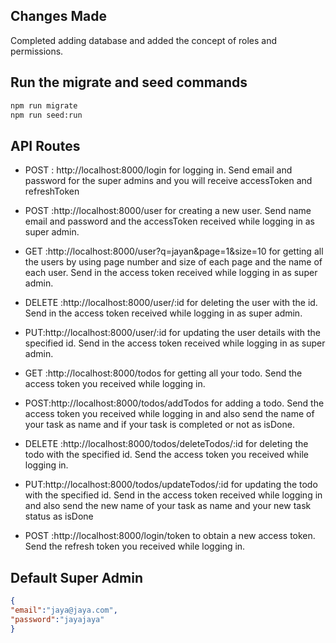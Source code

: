 ## Changes Made

Completed adding database and added the concept of roles and permissions.  

## Run the migrate and seed commands  
 ```bash
npm run migrate
npm run seed:run
```
## API Routes


- POST : http://localhost:8000/login for logging in. Send email and password for the super admins and you will receive accessToken and refreshToken

- POST :http://localhost:8000/user for creating a new user. Send name email and password and the accessToken received while logging in as super admin.

- GET :http://localhost:8000/user?q=jayan&page=1&size=10 for getting all the users by using page number and size of each page and the name of each user. Send in the access token received  while logging in as super admin.

- DELETE :http://localhost:8000/user/:id for deleting the user with the id. Send in the access token received  while logging in as super admin. 

- PUT:http://localhost:8000/user/:id for updating the user details with the specified id. Send in the access token received  while logging in as super admin. 

- GET :http://localhost:8000/todos for getting all your todo. Send the access token you received while logging in. 

- POST:http://localhost:8000/todos/addTodos for adding a todo. Send the access token you received while logging in and also send the name of your task as name and if your task is completed or not as isDone. 

- DELETE :http://localhost:8000/todos/deleteTodos/:id  for deleting the todo with the specified id. Send the access token you received while logging in.

- PUT:http://localhost:8000/todos/updateTodos/:id for updating the todo with the specified id. Send in the access token received  while logging in and also send the new name of your task as name and your new task status as isDone
     
- POST :http://localhost:8000/login/token to obtain a new access token. Send the  refresh token you received while logging in.

## Default Super Admin
```json
{
"email":"jaya@jaya.com",
"password":"jayajaya"
}  
```

